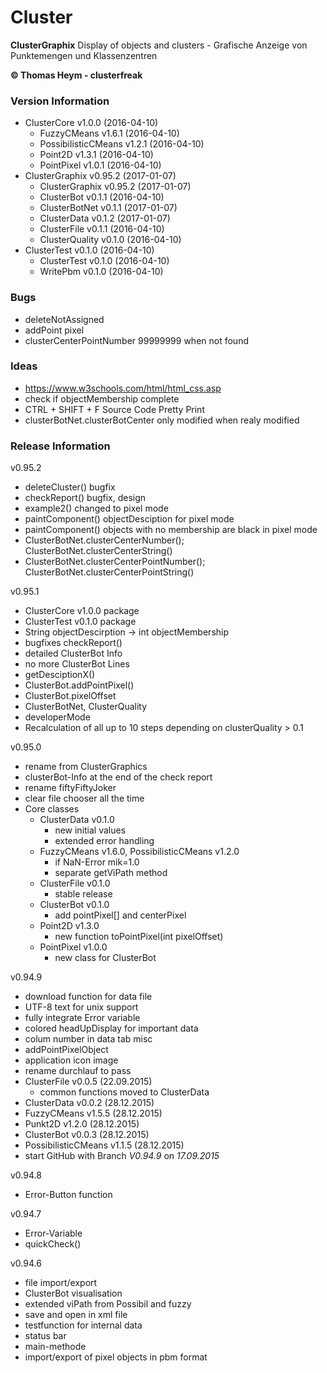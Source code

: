 # Cluster
**ClusterGraphix**
Display of objects and clusters - Grafische Anzeige von Punktemengen und Klassenzentren  

**&copy; Thomas Heym - clusterfreak**

### Version Information
* ClusterCore v1.0.0 (2016-04-10)
	* FuzzyCMeans v1.6.1 (2016-04-10)
	* PossibilisticCMeans v1.2.1 (2016-04-10)
	* Point2D v1.3.1 (2016-04-10)
	* PointPixel v1.0.1 (2016-04-10)
* ClusterGraphix v0.95.2 (2017-01-07)
	* ClusterGraphix v0.95.2 (2017-01-07)
	* ClusterBot v0.1.1 (2016-04-10)
	* ClusterBotNet v0.1.1 (2017-01-07)
	* ClusterData v0.1.2 (2017-01-07)
	* ClusterFile v0.1.1 (2016-04-10)
	* ClusterQuality v0.1.0 (2016-04-10)
* ClusterTest v0.1.0 (2016-04-10)
	* ClusterTest v0.1.0 (2016-04-10)
	* WritePbm v0.1.0 (2016-04-10)

### Bugs
* deleteNotAssigned
* addPoint pixel
* clusterCenterPointNumber 99999999 when not found

### Ideas
* https://www.w3schools.com/html/html_css.asp
* check if objectMembership complete
* CTRL + SHIFT + F Source Code Pretty Print
* clusterBotNet.clusterBotCenter only modified when realy modified

### Release Information
v0.95.2
* deleteCluster() bugfix
* checkReport() bugfix, design
* example2() changed to pixel mode
* paintComponent() objectDesciption for pixel mode
* paintComponent() objects with no membership are black in pixel mode
* ClusterBotNet.clusterCenterNumber(); ClusterBotNet.clusterCenterString()
* ClusterBotNet.clusterCenterPointNumber(); ClusterBotNet.clusterCenterPointString()

v0.95.1
* ClusterCore v1.0.0 package
* ClusterTest v0.1.0 package
* String objectDescirption -> int objectMembership
* bugfixes checkReport()
* detailed ClusterBot Info
* no more ClusterBot Lines
* getDesciptionX()
* ClusterBot.addPointPixel()
* ClusterBot.pixelOffset
* ClusterBotNet, ClusterQuality
* developerMode
* Recalculation of all up to 10 steps depending on clusterQuality > 0.1

v0.95.0
* rename from ClusterGraphics
* clusterBot-Info at the end of the check report
* rename fiftyFiftyJoker
* clear file chooser all the time
* Core classes
	* ClusterData v0.1.0
		* new initial values
		* extended error handling
	* FuzzyCMeans v1.6.0, PossibilisticCMeans v1.2.0
		* if NaN-Error mik=1.0
		* separate getViPath method
	* ClusterFile v0.1.0
		* stable release
	* ClusterBot v0.1.0
		* add pointPixel[] and centerPixel
	* Point2D v1.3.0
		* new function toPointPixel(int pixelOffset)
	* PointPixel v1.0.0
		* new class for ClusterBot

v0.94.9
* download function for data file
* UTF-8 text for unix support
* fully integrate Error variable
* colored headUpDisplay for important data
* colum number in data tab misc
* addPointPixelObject
* application icon image
* rename durchlauf to pass
* ClusterFile v0.0.5 (22.09.2015)
	* common functions moved to ClusterData
* ClusterData v0.0.2 (28.12.2015)
* FuzzyCMeans v1.5.5 (28.12.2015)
* Punkt2D v1.2.0 (28.12.2015)
* ClusterBot v0.0.3 (28.12.2015)
* PossibilisticCMeans v1.1.5 (28.12.2015)
* start GitHub with Branch *V0.94.9* on *17.09.2015*

v0.94.8
* Error-Button function

v0.94.7
* Error-Variable
* quickCheck()

v0.94.6
* file import/export
* ClusterBot visualisation
* extended viPath from Possibil and fuzzy
* save and open in xml file
* testfunction for internal data
* status bar
* main-methode
* import/export of pixel objects in pbm format
